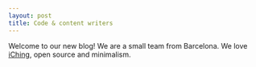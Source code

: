 ```yaml
---
layout: post
title: Code & content writers
---
```


<p>Welcome to our new blog! We are a small team from Barcelona. We love <a href="http://code.hipertextos.net/docs/iching.html" title="Our principles">iChing</a>, open source and minimalism.</p>
